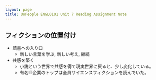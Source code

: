 ```yaml
---
layout: page
title: UoPeople ENGL0101 Unit 7 Reading Assignment Note 
---
```


## フィクションの位置付け

* 読書への入り口
    * 新しい言葉を学ぶ, 新しい考え, 継続
* 共感を築く
    * 小説という世界で共感を得て現実世界に戻ると、少し変化している。
    * 有名IT企業のトップは全員サイエンスフィクションを読んでいた。
